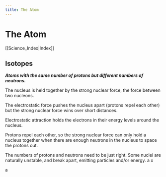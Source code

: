 ```yaml
---
title: The Atom
---
```

# The Atom
[[Science_Index|Index]]

## Isotopes
***Atoms with the same number of protons but different numbers of neutrons.***

The nucleus is held together by the strong nuclear force, the force between two nucleons.

The electrostatic force pushes the nucleus apart (protons repel each other) but the strong nuclear force wins over short distances.

Electrostatic attraction holds the electrons in their energy levels around the nucleus.


Protons repel each other, so the strong nuclear force can only hold a nucleus together when there are enough neutrons in the nucleus to space the protons out.

The numbers of protons and neutrons need to be just right.
Some nuclei are naturally unstable, and break apart, emitting particles and/or energy.
a
x

a